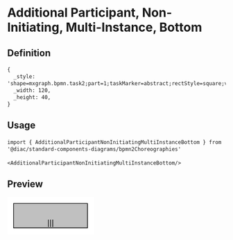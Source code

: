 # Additional Participant, Non-Initiating, Multi-Instance, Bottom

## Definition

```
{
  _style: 'shape=mxgraph.bpmn.task2;part=1;taskMarker=abstract;rectStyle=square;verticalAlign=top;isLoopMultiParallel=1;fillColor=#C0C0C0;whiteSpace=wrap;html=1;',
  _width: 120,
  _height: 40,
}
```

## Usage

```
import { AdditionalParticipantNonInitiatingMultiInstanceBottom } from '@diac/standard-components-diagrams/bpmn2Choreographies'

<AdditionalParticipantNonInitiatingMultiInstanceBottom/>
```

## Preview

<img src="./additional-participant-non-initiating-multi-instance-bottom.png" width="200"/>
